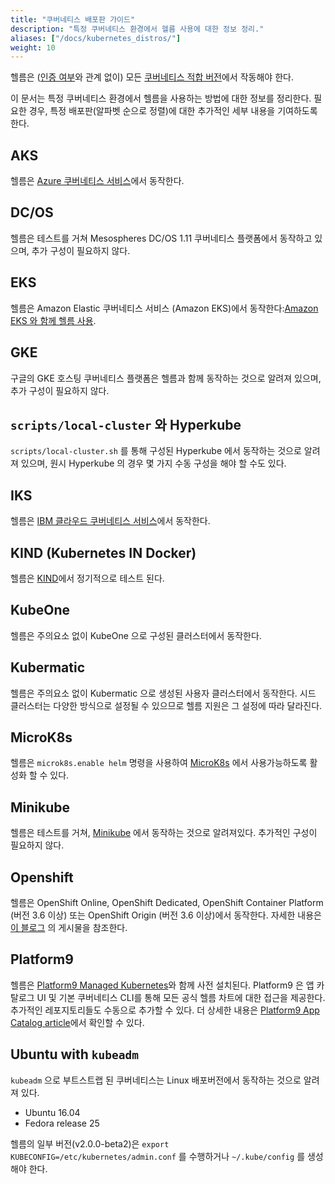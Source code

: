 ```yaml
---
title: "쿠버네티스 배포판 가이드"
description: "특정 쿠버네티스 환경에서 헬름 사용에 대한 정보 정리."
aliases: ["/docs/kubernetes_distros/"]
weight: 10
---
```


헬름은 ([인증 여부](https://www.cncf.io/certification/software-conformance/)와 
관계 없이) 모든 [쿠버네티스 적합 버전](https://github.com/cncf/k8s-conformance)에서 
작동해야 한다.

이 문서는 특정 쿠버네티스 환경에서 헬름을 사용하는 방법에 대한 정보를 정리한다.
필요한 경우, 특정 배포판(알파벳 순으로 정렬)에 
대한 추가적인 세부 내용을 기여하도록 한다.


## AKS

헬름은 [Azure 쿠버네티스 서비스](https://docs.microsoft.com/en-us/azure/aks/kubernetes-helm)에서 
동작한다.

## DC/OS

헬름은 테스트를 거쳐 Mesospheres DC/OS 1.11 쿠버네티스 플랫폼에서 
동작하고 있으며, 추가 구성이 필요하지 않다.

## EKS

헬름은 Amazon Elastic 쿠버네티스 서비스 (Amazon EKS)에서 
동작한다:[Amazon EKS 와 
함께 헬름 사용](https://docs.aws.amazon.com/eks/latest/userguide/helm.html).

## GKE

구글의 GKE 호스팅 쿠버네티스 플랫폼은 헬름과 함께 동작하는 것으로 
알려져 있으며, 추가 구성이 필요하지 않다.

## `scripts/local-cluster` 와 Hyperkube

`scripts/local-cluster.sh` 를 통해 구성된 Hyperkube 에서 동작하는 것으로 알려져 있으며, 원시
Hyperkube 의 경우 몇 가지 수동 구성을 해야 할 수도 있다.

## IKS

헬름은 [IBM 클라우드 쿠버네티스 서비스](https://cloud.ibm.com/docs/containers?topic=containers-helm)에서 
동작한다.

## KIND (Kubernetes IN Docker)

헬름은 [KIND](https://github.com/kubernetes-sigs/kind)에서 정기적으로 테스트 된다.

## KubeOne

헬름은 주의요소 없이 KubeOne 으로 구성된 클러스터에서 동작한다.

## Kubermatic

헬름은 주의요소 없이 Kubermatic 으로 생성된 사용자 클러스터에서 동작한다.
시드 클러스터는 다양한 방식으로 설정될 수 있으므로 헬름 지원은 
그 설정에 따라 달라진다.

## MicroK8s

헬름은 `microk8s.enable helm` 명령을 사용하여 [MicroK8s](https://microk8s.io) 에서 
사용가능하도록 활성화 할 수 있다.

## Minikube

헬름은 테스트를 거쳐, [Minikube](https://github.com/kubernetes/minikube) 에서 
동작하는 것으로 알려져있다. 
추가적인 구성이 필요하지 않다.

## Openshift

헬름은 OpenShift Online, OpenShift Dedicated, OpenShift Container Platform (버전 3.6 이상) 또는 
OpenShift Origin (버전 3.6 이상)에서 동작한다.
자세한 내용은 
[이 블로그](https://blog.openshift.com/getting-started-helm-openshift/) 의 게시물을 참조한다.

## Platform9

헬름은 [Platform9 Managed
Kubernetes](https://platform9.com/managed-kubernetes/?utm_source=helm_distro_notes)와 함께 사전 설치된다.
Platform9 은 앱 카탈로그 UI 및 기본 쿠버네티스 CLI를 통해 
모든 공식 헬름 차트에 대한 접근을 제공한다. 추가적인 레포지토리들도 수동으로 추가할 수 있다.
더 상세한 내용은 [Platform9 App Catalog
article](https://platform9.com/support/deploying-kubernetes-apps-platform9-managed-kubernetes/?utm_source=helm_distro_notes)에서 확인할 수 있다.

## Ubuntu with `kubeadm`

`kubeadm` 으로 부트스트랩 된 쿠버네티스는 Linux 배포버전에서 
동작하는 것으로 알려져 있다.

- Ubuntu 16.04
- Fedora release 25

헬름의 일부 버전(v2.0.0-beta2)은 `export KUBECONFIG=/etc/kubernetes/admin.conf` 를 수행하거나
`~/.kube/config` 를 생성해야 한다.
